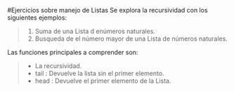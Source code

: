 #Ejercicios sobre manejo de Listas
Se explora la recursividad con los siguientes ejemplos:
>1. Suma de una Lista d enúmeros naturales.
>2. Busqueda de el número mayor de una Lista de números naturales.

Las funciones principales a comprender son:
>* La recursividad.
>* tail : Devuelve la lista sin el primer elemento.
>* head : Devuelve el primer elemento de la Lista. 